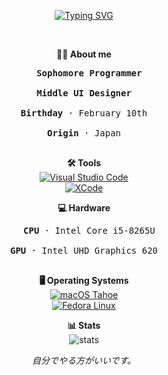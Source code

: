 <div align="center">

<a href="https://git.io/typing-svg"><img src="https://readme-typing-svg.demolab.com?font=Monaco&weight=800&size=29&pause=1000&color=0092F7&center=true&vCenter=true&width=435&lines=girisato" alt="Typing SVG" /></a>

<br>

<b>🧑‍💻 About me</b><br>
<pre>
  <b>Sophomore Programmer</b><br>
<b>Middle UI Designer</b><br>
<b>Birthday</b> · February 10th<br>
<b>Origin</b> · Japan<br>
</pre>

<b>🛠 Tools</b><br>
<a href="#"><img src="https://custom-icon-badges.demolab.com/badge/Visual%20Studio%20Code-0033a6.svg?logo=vscode&logoColor=white" alt="Visual Studio Code"></a><br>
<a href="#"><img src="https://custom-icon-badges.demolab.com/badge/XCode-005FFF.svg?logo=xcode&logoColor=white" alt="XCode"></a><br>

<b>💻 Hardware</b><br>
<pre>
  <b>CPU</b> · Intel Core i5-8265U<br>
<b>GPU</b> · Intel UHD Graphics 620<br> 
</pre>

<b>🖥 Operating Systems</b><br>
<a href="#"><img src="https://img.shields.io/badge/macOS%20Tahoe-000FFF?logo=apple&logoColor=fff" alt="macOS Tahoe"></a><br>
<a href="#"><img src="https://custom-icon-badges.demolab.com/badge/Fedora%20Linux-000FFF.svg?logo=apple&logoColor=white" alt="Fedora Linux"></a><br>

<b>📊 Stats</b><br>
![stats](https://github-readme-stats.vercel.app/api?username=girisato&show_icons=true&theme=dark)<br>

<i>自分でやる方がいいです。</i><br>
</div>
